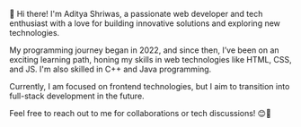 👋 Hi there! I'm Aditya Shriwas, a passionate web developer and tech enthusiast with a love for building innovative solutions and exploring new technologies.

My programming journey began in 2022, and since then, I’ve been on an exciting learning path, honing my skills in web technologies like HTML, CSS, and JS. I'm also skilled in C++ and Java programming.

Currently, I am focused on frontend technologies, but I aim to transition into full-stack development in the future.

Feel free to reach out to me for collaborations or tech discussions! 😊🚀
